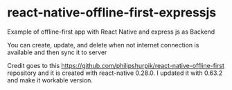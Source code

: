 # react-native-offline-first-expressjs
Example of offline-first app with React Native and express js as Backend

You can create, update, and delete when not internet connection is available and then sync it to server

Credit goes to this https://github.com/philipshurpik/react-native-offline-first repository and it is created with react-native 0.28.0. I updated it with 0.63.2 and make it workable version.
